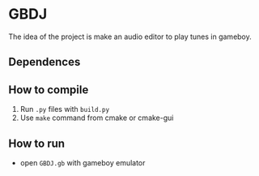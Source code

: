 # GBDJ
The idea of the project is make an audio editor to play tunes in gameboy.

## Dependences


## How to compile
1) Run ```.py``` files with ```build.py```
2) Use ```make``` command from cmake or cmake-gui

## How to run
- open ```GBDJ.gb``` with gameboy emulator